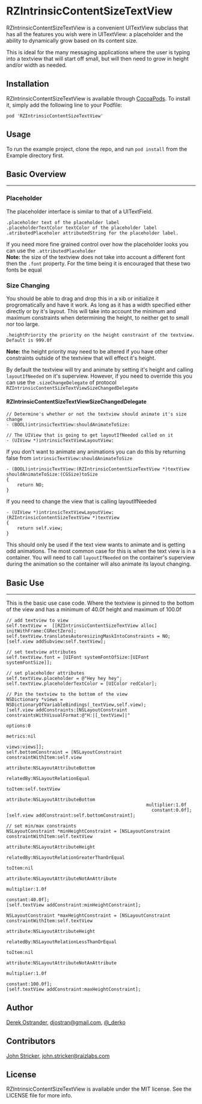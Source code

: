 # RZIntrinsicContentSizeTextView

<!--[![CI Status](http://img.shields.io/travis/Derek Ostrander/RZIntrinsicContentSizeTextView.svg?style=flat)](https://travis-ci.org/Derek Ostrander/RZIntrinsicContentSizeTextView)
[![Version](https://img.shields.io/cocoapods/v/RZIntrinsicContentSizeTextView.svg?style=flat)](http://cocoadocs.org/docsets/RZIntrinsicContentSizeTextView)
[![License](https://img.shields.io/cocoapods/l/RZIntrinsicContentSizeTextView.svg?style=flat)](http://cocoadocs.org/docsets/RZIntrinsicContentSizeTextView)
[![Platform](https://img.shields.io/cocoapods/p/RZIntrinsicContentSizeTextView.svg?style=flat)](http://cocoadocs.org/docsets/RZIntrinsicContentSizeTextView)
-->
RZIntrinsicContentSizeTextView is a convenient UITextView subclass that has all the features you wish were in UITextView: a placeholder and the ability to dynamically grow based on its content size.

This is ideal for the many messaging applications where the user is typing into a textview that will start off small, but will then need to grow in height and/or width as needed.

## Installation

RZIntrinsicContentSizeTextView is available through [CocoaPods](http://cocoapods.org). To install
it, simply add the following line to your Podfile:

    pod 'RZIntrinsicContentSizeTextView'
    
## Usage

To run the example project, clone the repo, and run `pod install` from the Example directory first. 

## Basic Overview
-----------------
### Placeholder

The placeholder interface is similar to that of a UITextField.   

	.placeholder text of the placeholder label  
	.placeholderTextColor textColor of the placeholder label   
	.atributedPlaceholer attributedString for the placeholder label.

If you need more fine grained control over how the placeholder looks you can use the `.attributedPlaceholder`  
**Note:** the size of the textview does not take into account a different font then the `.font` property. For the time being it is encouraged that these two fonts be equal

### Size Changing

You should be able to drag and drop this in a xib or initialize it progromatically and have it work. As long as it has a width specified either directly or by it's layout. This will take into account the minimum and maximum constraints when determining the height, to neither get to small nor too large.

	.heightPriority the priority on the height constraint of the textview. Default is 999.0f

**Note:** the height priority may need to be altered if you have other constraints outside of the textview that will effect it's height.


By default the textview will try and animate by setting it's height and calling `layoutIfNeeded` on it's superview. However, if you need to override this you can use the `.sizeChangeDelegate` of protocol `RZIntrinsicContentSizeTextViewSizeChangedDelegate`

#### RZIntrinsicContentSizeTextViewSizeChangedDelegate

```objc	
// Determine's whether or not the textview should animate it's size change
- (BOOL)intrinsicTextView:shouldAnimateToSize:

// The UIView that is going to get layoutIfNeeded called on it
- (UIView *)intrinsicTextViewLayoutView:
```

If you don't want to animate any animations you can do this by returning false from `intrinsicTextView:shouldAnimateToSize`  

```objc
- (BOOL)intrinsicTextView:(RZIntrinsicContentSizeTextView *)textView shouldAnimateToSize:(CGSize)toSize
{
    return NO;
}
```
	
If you need to change the view that is calling layoutIfNeeded

```objc
- (UIView *)intrinsicTextViewLayoutView:(RZIntrinsicContentSizeTextView *)textView
{
    return self.view;
}
```

This should only be used if the text view wants to animate and is getting odd animations. The most common case for this is when the text view is in a container. You will need to call `layoutIfNeeded` on the container's superview during the animation so the container will also animate its layout changing.
	
	
## Basic Use
-------------

This is the basic use case code. Where the textview is pinned to the bottom of the view and has a minimum of 40.0f height and maximum of 100.0f

```objc
// add textview to view
self.textView =  [[RZIntrinsicContentSizeTextView alloc] initWithFrame:CGRectZero];
self.textView.translatesAutoresizingMaskIntoConstraints = NO;
[self.view addSubview:self.textView];

// set textview attributes
self.textView.font = [UIFont systemFontOfSize:[UIFont systemFontSize]];

// set placeholder attributes
self.textView.placeholder = @"Hey hey hey";
self.textView.placeholderTextColor = [UIColor redColor];

// Pin the textview to the bottom of the view
NSDictionary *views = NSDictionaryOfVariableBindings(_textView,self.view);
[self.view addConstraints:[NSLayoutConstraint constraintsWithVisualFormat:@"H:|[_textView]|"
                                                                  options:0
                                                                  metrics:nil
                                                                    views:views]];
self.bottomConstraint = [NSLayoutConstraint constraintWithItem:self.view
                                                     attribute:NSLayoutAttributeBottom
                                                     relatedBy:NSLayoutRelationEqual
                                                        toItem:self.textView
                                                     attribute:NSLayoutAttributeBottom
                                                    multiplier:1.0f
                                                      constant:0.0f];
[self.view addConstraint:self.bottomConstraint];

// set min/max constraints
NSLayoutConstraint *minHeightConstraint = [NSLayoutConstraint constraintWithItem:self.textView
                                                                       attribute:NSLayoutAttributeHeight
                                                                       relatedBy:NSLayoutRelationGreaterThanOrEqual
                                                                          toItem:nil
                                                                       attribute:NSLayoutAttributeNotAnAttribute
                                                                      multiplier:1.0f
                                                                        constant:40.0f];
[self.textView addConstraint:minHeightConstraint];

NSLayoutConstraint *maxHeightConstraint = [NSLayoutConstraint constraintWithItem:self.textView
                                                                       attribute:NSLayoutAttributeHeight
                                                                       relatedBy:NSLayoutRelationLessThanOrEqual
                                                                          toItem:nil
                                                                       attribute:NSLayoutAttributeNotAnAttribute
                                                                      multiplier:1.0f
                                                                        constant:100.0f];
[self.textView addConstraint:maxHeightConstraint];
```
	

## Author

[Derek Ostrander](https://github.com/dostrander), djostran@gmail.com, [@_derko](http://twitter.com/_derko)

## Contributors

[John Stricker](https://github.com/jatraiz), john.stricker@raizlabs.com


## License

RZIntrinsicContentSizeTextView is available under the MIT license. See the LICENSE file for more info.
